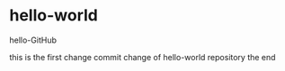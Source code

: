 # hello-world
hello-GitHub

this is the first change commit change of hello-world repository 
the end
